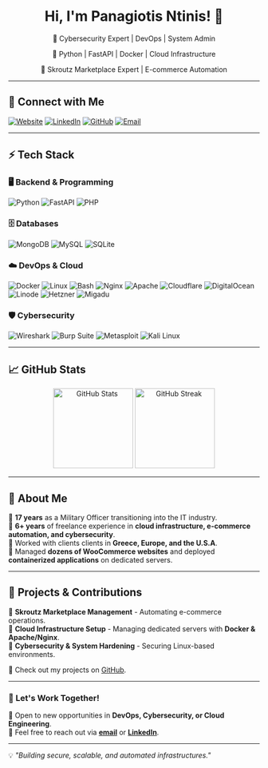 <!--
**panagiotisntinis/panagiotisntinis** is a ✨ _special_ ✨ repository because its `README.md` (this file) appears on your GitHub profile.

Here are some ideas to get you started:

- 🔭 I’m currently working on ...
- 🌱 I’m currently learning ...
- 👯 I’m looking to collaborate on ...
- 🤔 I’m looking for help with ...
- 💬 Ask me about ...
- 📫 How to reach me: ...
- 😄 Pronouns: ...
- ⚡ Fun fact: ...
-->
<h1 align="center">Hi, I'm Panagiotis Ntinis! 👋</h1>

<p align="center">
🚀 Cybersecurity Expert | DevOps | System Admin
</p>
<p align="center">
🔹 Python | FastAPI | Docker | Cloud Infrastructure
</p>
<p align="center">
💼 Skroutz Marketplace Expert | E-commerce Automation
</p>

---

## 🔗 Connect with Me  
[![Website](https://img.shields.io/badge/Website-cyberfortress.gr-blue?style=flat-square&logo=google-chrome&logoColor=white)](https://cyberfortress.gr)  [![LinkedIn](https://img.shields.io/badge/LinkedIn-PanagiotisNtinis-blue?style=flat-square&logo=linkedin&logoColor=white)](https://linkedin.com/in/panagiotisntinis)  [![GitHub](https://img.shields.io/badge/GitHub-panagiotisntinis-black?style=flat-square&logo=github)](https://github.com/panagiotisntinis)  [![Email](https://img.shields.io/badge/Email-admin@cyberfortress.gr-red?style=flat-square&logo=gmail&logoColor=white)](mailto:admin@cyberfortress.gr)  

---

## ⚡ Tech Stack  

### 🖥️ Backend & Programming  
![Python](https://img.shields.io/badge/-Python-3776AB?logo=python&logoColor=white&style=flat-square)  ![FastAPI](https://img.shields.io/badge/-FastAPI-009688?logo=fastapi&logoColor=white&style=flat-square)  ![PHP](https://img.shields.io/badge/-PHP-777BB4?logo=php&logoColor=white&style=flat-square)  

### 🗄️ Databases  
![MongoDB](https://img.shields.io/badge/-MongoDB-47A248?logo=mongodb&logoColor=white&style=flat-square)  ![MySQL](https://img.shields.io/badge/-MySQL-4479A1?logo=mysql&logoColor=white&style=flat-square)  ![SQLite](https://img.shields.io/badge/-SQLite-003B57?logo=sqlite&logoColor=white&style=flat-square)  

### ☁️ DevOps & Cloud  
![Docker](https://img.shields.io/badge/-Docker-2496ED?logo=docker&logoColor=white&style=flat-square)  ![Linux](https://img.shields.io/badge/-Linux-FCC624?logo=linux&logoColor=black&style=flat-square)  ![Bash](https://img.shields.io/badge/-Bash-4EAA25?logo=gnu-bash&logoColor=white&style=flat-square)  ![Nginx](https://img.shields.io/badge/-Nginx-009639?logo=nginx&logoColor=white&style=flat-square)  ![Apache](https://img.shields.io/badge/-Apache-D22128?logo=apache&logoColor=white&style=flat-square)  ![Cloudflare](https://img.shields.io/badge/-Cloudflare-F38020?logo=cloudflare&logoColor=white&style=flat-square)  ![DigitalOcean](https://img.shields.io/badge/-DigitalOcean-0080FF?logo=digitalocean&logoColor=white&style=flat-square)  ![Linode](https://img.shields.io/badge/-Linode-00A95C?logo=linode&logoColor=white&style=flat-square)  ![Hetzner](https://img.shields.io/badge/-Hetzner-D50C2D?logo=hetzner&logoColor=white&style=flat-square)  ![Migadu](https://img.shields.io/badge/-Migadu-000000?logo=migadu&logoColor=white&style=flat-square)  

### 🛡️ Cybersecurity  
![Wireshark](https://img.shields.io/badge/-Wireshark-1679A7?logo=wireshark&logoColor=white&style=flat-square)  ![Burp Suite](https://img.shields.io/badge/-Burp%20Suite-FF7139?logo=burp-suite&logoColor=white&style=flat-square)  ![Metasploit](https://img.shields.io/badge/-Metasploit-003366?logo=metasploit&logoColor=white&style=flat-square)  ![Kali Linux](https://img.shields.io/badge/-Kali%20Linux-557C94?logo=kali-linux&logoColor=white&style=flat-square)  

---

## 📈 GitHub Stats  

<p align="center">
<img src="https://github-readme-stats.vercel.app/api?username=panagiotisntinis&show_icons=true&theme=tokyonight&count_private=true" alt="GitHub Stats" height="160px"/>
<img src="https://github-readme-streak-stats.herokuapp.com/?user=panagiotisntinis&theme=tokyonight" alt="GitHub Streak" height="160px"/>
</p>


---

## 🚀 About Me  

🔹 **17 years** as a Military Officer transitioning into the IT industry.  
🔹 **6+ years** of freelance experience in **cloud infrastructure, e-commerce automation, and cybersecurity**.  
🔹 Worked with clients clients in **Greece, Europe, and the U.S.A**.  
🔹 Managed **dozens of WooCommerce websites** and deployed **containerized applications** on dedicated servers.  

---

## 🔧 Projects & Contributions  

🔹 **Skroutz Marketplace Management** - Automating e-commerce operations.  
🔹 **Cloud Infrastructure Setup** - Managing dedicated servers with **Docker & Apache/Nginx**.  
🔹 **Cybersecurity & System Hardening** - Securing Linux-based environments.  

🔎 Check out my projects on [GitHub](https://github.com/panagiotisntinis).  

---

### 🤝 Let's Work Together!  
🚀 Open to new opportunities in **DevOps, Cybersecurity, or Cloud Engineering**.  
📩 Feel free to reach out via **[email](mailto:admin@cyberfortress.gr)** or **[LinkedIn](https://linkedin.com/in/panagiotisntinis)**.  

---

💡 _"Building secure, scalable, and automated infrastructures."_  
